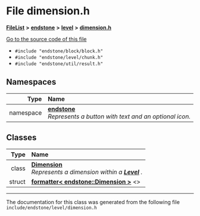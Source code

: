 

# File dimension.h



[**FileList**](files.md) **>** [**endstone**](dir_6cf277b678674f97c7a2b6b3b2447b33.md) **>** [**level**](dir_8e239ca1e5fd0d936d66a30330d3a329.md) **>** [**dimension.h**](dimension_8h.md)

[Go to the source code of this file](dimension_8h_source.md)



* `#include "endstone/block/block.h"`
* `#include "endstone/level/chunk.h"`
* `#include "endstone/util/result.h"`













## Namespaces

| Type | Name |
| ---: | :--- |
| namespace | [**endstone**](namespaceendstone.md) <br>_Represents a button with text and an optional icon._  |


## Classes

| Type | Name |
| ---: | :--- |
| class | [**Dimension**](classendstone_1_1Dimension.md) <br>_Represents a dimension within a_ [_**Level**_](classendstone_1_1Level.md) _._ |
| struct | [**formatter&lt; endstone::Dimension &gt;**](structfmt_1_1formatter_3_01endstone_1_1Dimension_01_4.md) &lt;&gt;<br> |



















































------------------------------
The documentation for this class was generated from the following file `include/endstone/level/dimension.h`

